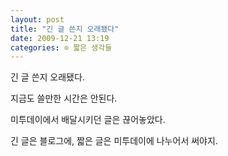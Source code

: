 ```yaml
---
layout: post
title: "긴 글 쓴지 오래됐다"
date: 2009-12-21 13:19
categories: ⊙ 짧은 생각들
---
```




긴 글 쓴지 오래됐다.



지금도 쓸만한 시간은 안된다.



미투데이에서 배달시키던 글은 끊어놓았다.



긴 글은 블로그에, 짧은 글은 미투데이에 나누어서 써야지.


       
